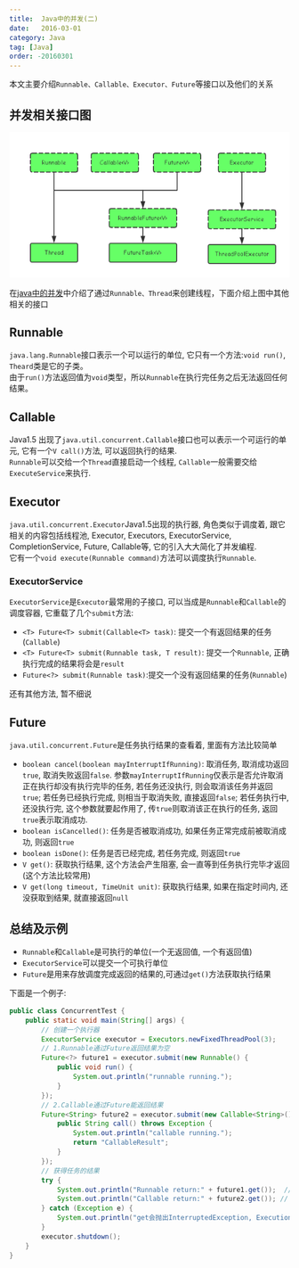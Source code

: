 ```yaml
---
title:  Java中的并发(二)
date:   2016-03-01
category: Java
tag: [Java]
order: -20160301
---
```

本文主要介绍`Runnable、Callable、Executor、Future`等接口以及他们的关系




## 并发相关接口图

![并发相关接口关系图](./img/concurrent.png)

在[java中的并发](./2015-01-05-java中的并发.html)中介绍了通过`Runnable、Thread`来创建线程，下面介绍上图中其他相关的接口

## Runnable

`java.lang.Runnable`接口表示一个可以运行的单位, 它只有一个方法:`void run()`, `Theard`类是它的子类。  
由于`run()`方法返回值为`void`类型，所以`Runnable`在执行完任务之后无法返回任何结果。

## Callable

Java1.5 出现了`java.util.concurrent.Callable`接口也可以表示一个可运行的单元, 它有一个`V call()`方法, 可以返回执行的结果.  
`Runnable`可以交给一个`Thread`直接启动一个线程, `Callable`一般需要交给`ExecuteService`来执行.

## Executor

`java.util.concurrent.Executor`Java1.5出现的执行器, 角色类似于调度着, 跟它相关的内容包括线程池, Executor, Executors, ExecutorService, CompletionService, Future, Callable等, 它的引入大大简化了并发编程.   
它有一个`void execute(Runnable command)`方法可以调度执行`Runnable`.

### ExecutorService

`ExecutorService`是`Executor`最常用的子接口, 可以当成是`Runnable`和`Callable`的调度容器,  它重载了几个`submit`方法:

* `<T> Future<T> submit(Callable<T> task)`: 提交一个有返回结果的任务(`Callable`)
* `<T> Future<T> submit(Runnable task, T result)`: 提交一个`Runnable`, 正确执行完成的结果将会是`result`
* `Future<?> submit(Runnable task)`:提交一个没有返回结果的任务(`Runnable`)

还有其他方法, 暂不细说

## Future

`java.util.concurrent.Future`是任务执行结果的查看着, 里面有方法比较简单

* `boolean cancel(boolean mayInterruptIfRunning)`: 取消任务, 取消成功返回`true`, 取消失败返回`false`. 参数`mayInterruptIfRunning`仅表示是否允许取消正在执行却没有执行完毕的任务, 若任务还没执行, 则会取消该任务并返回`true`; 若任务已经执行完成, 则相当于取消失败, 直接返回`false`; 若任务执行中, 还没执行完, 这个参数就要起作用了, 传`true`则取消该正在执行的任务, 返回`true`表示取消成功.
* `boolean isCancelled()`: 任务是否被取消成功, 如果任务正常完成前被取消成功, 则返回`true`
* `boolean isDone()`: 任务是否已经完成, 若任务完成, 则返回`true`
* `V get()`: 获取执行结果, 这个方法会产生阻塞, 会一直等到任务执行完毕才返回(这个方法比较常用)
* `V get(long timeout, TimeUnit unit)`: 获取执行结果, 如果在指定时间内, 还没获取到结果, 就直接返回`null`

## 总结及示例

* `Runnable`和`Callable`是可执行的单位(一个无返回值, 一个有返回值)
* `ExecutorService`可以提交一个可执行单位
* `Future`是用来存放调度完成返回的结果的,可通过`get()`方法获取执行结果

下面是一个例子:

```java
public class ConcurrentTest {
    public static void main(String[] args) {
        // 创建一个执行器
        ExecutorService executor = Executors.newFixedThreadPool(3);
        // 1.Runnable通过Future返回结果为空
        Future<?> future1 = executor.submit(new Runnable() {
            public void run() {
                System.out.println("runnable running.");
            }
        });
        // 2.Callable通过Future能返回结果
        Future<String> future2 = executor.submit(new Callable<String>() {
            public String call() throws Exception {
                System.out.println("callable running.");
                return "CallableResult";
            }
        });
        // 获得任务的结果
        try {
            System.out.println("Runnable return:" + future1.get());  // Runnable return:null
            System.out.println("Callable return:" + future2.get()); // Callable return:CallableResult
        } catch (Exception e) {
            System.out.println("get会抛出InterruptedException, ExecutionException异常");
        }
        executor.shutdown();
    }
}
```

